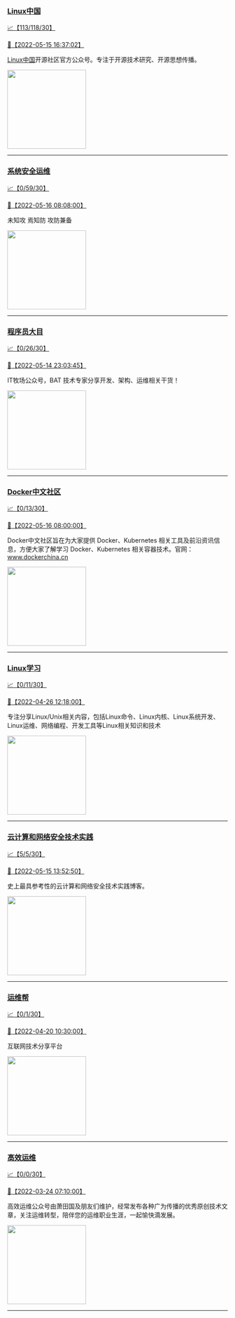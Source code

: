 
### [Linux中国](http://wechat.doonsec.com/admin/wechat_echarts/?biz=MjM5NjQ4MjYwMQ==)

[:chart_with_upwards_trend:【113/118/30】](http://wechat.doonsec.com/wechat_echarts/?biz=MjM5NjQ4MjYwMQ==)

[:camera_flash:【2022-05-15 16:37:02】](https://mp.weixin.qq.com/s?__biz=MjM5NjQ4MjYwMQ==&mid=2664653687&idx=1&sn=e5904d088fb039c7630c89089d91f8ff&chksm=bdcf58318ab8d12753830c41e39d02f8d321c6c76602320dfbd10e15bdca927f2f8cb3d0a2fd&scene=27&key=12703ed085009c6f0abd78a7fdec8e3c54f73e89350a5240027e966adfa90f20400fc0d0f7660bf0be72e2afc2703b9dec9b78f2548af2d3c4299bebc21c75133b3b712b6ce906943a6e913bef924bc3a156e1a6ce184e8ba6044d6052d340fa0b8059b97ecc4bc6b7df0cca1695406de4a0451d843d92169c09e5e7fb7bbb4d&ascene=0&uin=MTM1NzU2MDQ1OQ%3D%3D&devicetype=Windows+Server+2016+x64&version=6305002e&lang=zh_CN&exportkey=Ax%2FnyscvKrkkEzOpoJRha9o%3D&acctmode=0&pass_ticket=nngna6pKr425vMIInbWMvf0wBFYMV%2FbteB6xEoQpDRS8Z04EfbkorKdLvQZjO4eq&wx_header=0&fontgear=2)

[Linux中国](https://linux.cn/)开源社区官方公众号。专注于开源技术研究、开源思想传播。

<img align="top" width="180" src="http://open.weixin.qq.com/qr/code?username=gh_52ef55f8adfd" alt="" />

---


### [系统安全运维](http://wechat.doonsec.com/admin/wechat_echarts/?biz=Mzk0NjE0NDc5OQ==)

[:chart_with_upwards_trend:【0/59/30】](http://wechat.doonsec.com/wechat_echarts/?biz=Mzk0NjE0NDc5OQ==)

[:camera_flash:【2022-05-16 08:08:00】](https://mp.weixin.qq.com/s?__biz=Mzk0NjE0NDc5OQ==&mid=2247500877&idx=1&sn=54f84642f50f2376c0ac539598d6aeec&chksm=c308173df47f9e2bffd2f428241ced2c4e765764ae3f362c90724d8c83d579be140baef4a0d2&scene=126&sessionid=1652662019&key=a21e8dc39c4f19e9469ac5b9c1676895272b760a049bfb2054179ce3e217b541ba93128af8682ea909c51fd0d70222c0468eb2cdfe1419079b5149422c122bf9b9de72cf0c2f250324e93187d15a287ace32823de1ebde4ff3db39edede282f7b884c3be7b6375cfb2b589d5c7c9cb2a7b240c92308764457e803dfc57a7dc00&ascene=1&uin=NTY2NTA4NjQ%3D&devicetype=Windows+Server+2016+x64&version=6305002e&lang=zh_CN&session_us=gh_2c298b630170&exportkey=A9P9SaVlrxn9mPBwVwAXt%2BA%3D&acctmode=0&pass_ticket=q6q%2Bmc6ivpszLlqTfAZLXzOs7zft%2F67CwXhL8r4eAPGNjSqw0ZTdOCIQ72CMXJ2f&wx_header=0&fontgear=2)

未知攻 焉知防 攻防兼备

<img align="top" width="180" src="http://open.weixin.qq.com/qr/code?username=gh_2c298b630170" alt="" />

---


### [程序员大目](http://wechat.doonsec.com/admin/wechat_echarts/?biz=MzI4ODQ3NjE2OA==)

[:chart_with_upwards_trend:【0/26/30】](http://wechat.doonsec.com/wechat_echarts/?biz=MzI4ODQ3NjE2OA==)

[:camera_flash:【2022-05-14 23:03:45】](https://mp.weixin.qq.com/s?__biz=MzI4ODQ3NjE2OA==&mid=2247499201&idx=1&sn=1421d60fb47c37b674d119f66449926d&chksm=ec3f60a6db48e9b09876be2a34109b9d6adbf3b74dfc80f16af1c7068fe21d24de4fc2003218&scene=27&key=b14356bc5abac542d5cd7593ba141082274c45e0627e6c5bfa84d2a910ccc95c178552fb43384e74c742c511e0cf97f9e44f032a042087b43cbfce52fad0a364a388fb57e3c0916d8f4fdf651ee47e31ca4ac93a954134d2d39bc60f9bcb5eb454c263f2df6e38ff0360197b24ee4903c3fc7a39a80e78a465f21d13c2982fbb&ascene=0&uin=MTM1NzU2MDQ1OQ%3D%3D&devicetype=Windows+Server+2016+x64&version=6305002e&lang=zh_CN&exportkey=A0AMlziTLvD4k4gdM07QU5c%3D&acctmode=0&pass_ticket=nngna6pKr425vMIInbWMvf0wBFYMV%2FbteB6xEoQpDRS8Z04EfbkorKdLvQZjO4eq&wx_header=0&fontgear=2)

IT牧场公众号，BAT 技术专家分享开发、架构、运维相关干货！

<img align="top" width="180" src="http://open.weixin.qq.com/qr/code?username=gh_e6849e368b5f" alt="" />

---


### [Docker中文社区](http://wechat.doonsec.com/admin/wechat_echarts/?biz=MzI1NzI5NDM4Mw==)

[:chart_with_upwards_trend:【0/13/30】](http://wechat.doonsec.com/wechat_echarts/?biz=MzI1NzI5NDM4Mw==)

[:camera_flash:【2022-05-16 08:00:00】](https://mp.weixin.qq.com/s?__biz=MzI1NzI5NDM4Mw==&mid=2247491049&idx=1&sn=e0b4921650b58d4b831b94198de74327&chksm=ea18f4a9dd6f7dbf32a0af45c8812cd644d9537c5b04e5f38d4ce96cd77cf72856380dc74f76&scene=126&sessionid=1652660004&key=7587a6a30786f155d7d88704e98355a447194b38d739b468a4ebd4b65cbba475c23d39ee2ad00b0b3d0c58de014d040a4157b05a82263817a4e9b32d60f77d8d8ce09804ceae999b7b1dfc7fa5a18aeafa1805f3126980275a0489c6d9b2e67ef953e999ab9ec24feb278001c377d074c5702fc63e74ee51341eb3de9b35cf8c&ascene=1&uin=MTM1NzU2MDQ1OQ%3D%3D&devicetype=Windows+Server+2016+x64&version=6305002e&lang=zh_CN&session_us=gh_8620cb9f61a5&exportkey=A32c%2Fpo%2FXyJrsbZV7MjjDxQ%3D&acctmode=0&pass_ticket=nngna6pKr425vMIInbWMvf0wBFYMV%2FbteB6xEoQpDRS8Z04EfbkorKdLvQZjO4eq&wx_header=0&fontgear=2)

Docker中文社区旨在为大家提供 Docker、Kubernetes 相关工具及前沿资讯信息，方便大家了解学习 Docker、Kubernetes 相关容器技术。官网：www.dockerchina.cn

<img align="top" width="180" src="http://open.weixin.qq.com/qr/code?username=gh_8620cb9f61a5" alt="" />

---


### [Linux学习](http://wechat.doonsec.com/admin/wechat_echarts/?biz=MzI4MDEwNzAzNg==)

[:chart_with_upwards_trend:【0/11/30】](http://wechat.doonsec.com/wechat_echarts/?biz=MzI4MDEwNzAzNg==)

[:camera_flash:【2022-04-26 12:18:00】](https://mp.weixin.qq.com/s?__biz=MzI4MDEwNzAzNg==&mid=2649456825&idx=1&sn=33d6c566ad1cd306d0616d076a326677&chksm=f3a2a1cac4d528dcbb39e8ebe425eac2b64013a7dc1def3470e3a87b5cd0c8777f54fd96d02e&scene=27&key=7587a6a30786f15509afeebccb4eb5f65cd084708cc4ee6b411403d5ad24811377c7209c327015dc1795128f5bd77d54f1b1d0e152e1bd23b0366c40b7e821ea19d1f46edf6642f5161716839158517ac06e20b5df6801aae4209f9cafca5e052e9ed2c71d65c9deb38eb3fcc5ba82980eada007cad113479674023d04365cf7&ascene=0&uin=MTM1NzU2MDQ1OQ%3D%3D&devicetype=Windows+Server+2016+x64&version=6305002e&lang=zh_CN&exportkey=A0qGwVIJVt%2BsqIMjMy1Olng%3D&acctmode=0&pass_ticket=D9t3mf7oXHjY8qg%2BQEQO0Bv9BJhhbGYOWhqaTktb7pKzLOvzchOf0VBdymQWrgnw&wx_header=0&fontgear=2)

专注分享Linux/Unix相关内容，包括Linux命令、Linux内核、Linux系统开发、Linux运维、网络编程、开发工具等Linux相关知识和技术

<img align="top" width="180" src="http://open.weixin.qq.com/qr/code?username=gh_cb990d3ccd5f" alt="" />

---


### [云计算和网络安全技术实践](http://wechat.doonsec.com/admin/wechat_echarts/?biz=MzA3MjM5MDc2Nw==)

[:chart_with_upwards_trend:【5/5/30】](http://wechat.doonsec.com/wechat_echarts/?biz=MzA3MjM5MDc2Nw==)

[:camera_flash:【2022-05-15 13:52:50】](https://mp.weixin.qq.com/s?__biz=MzA3MjM5MDc2Nw==&mid=2650746840&idx=1&sn=90b226e5c4a7a8a0427cd408b8954a87&chksm=87148ed8b06307ce6e6d39cc1ed38862920cfc67d827e659d5e0e79167471073dc413a44b3bd&scene=126&sessionid=1652595933&key=ab06ae04649bd344c30c3e1ff0f25b83e57eec1196e8f656d5ca5d65d4ea1b1f1a561fafd047226e03940f8d348c008023d11a39076385a003952633fa8b83f994e8bbe3f9ab7e37d2dd1197356b77a6bc1944a1eab88e12d41a89093589d16b5256600b12145874a75f29f0de7c06afa33a48d1c7bc61bcefbbb83515376e02&ascene=1&uin=NTY2NTA4NjQ%3D&devicetype=Windows+Server+2016+x64&version=6305002e&lang=zh_CN&session_us=gh_34d6b0cb5633&exportkey=A7QQUrz0Bz6RzwGu7%2FkOsfY%3D&acctmode=0&pass_ticket=q6q%2Bmc6ivpszLlqTfAZLXzOs7zft%2F67CwXhL8r4eAPGNjSqw0ZTdOCIQ72CMXJ2f&wx_header=0&fontgear=2)

史上最具参考性的云计算和网络安全技术实践博客。

<img align="top" width="180" src="http://open.weixin.qq.com/qr/code?username=gh_34d6b0cb5633" alt="" />

---


### [运维帮](http://wechat.doonsec.com/admin/wechat_echarts/?biz=MzA3MzYwNjQ3NA==)

[:chart_with_upwards_trend:【0/1/30】](http://wechat.doonsec.com/wechat_echarts/?biz=MzA3MzYwNjQ3NA==)

[:camera_flash:【2022-04-20 10:30:00】](https://mp.weixin.qq.com/s?__biz=MzA3MzYwNjQ3NA==&mid=2651300989&idx=1&sn=faa084d99f80b4a8cee622e54709b81d&chksm=84ff7058b388f94e94174fef73f1ed658e210b1429d83c95f50e949b9ed1d10f0a919cbd12ed&scene=27&key=7452712d583e9f062a36b209514c8db344ab9eb1f2b74d975ee66103156b9b97d4e9635c713e77b0e9e40d39be41546d8b0c0156de5e43926031d4e0bce18f143eb4582332741330dee255dcb35eb60ba2acf11d1748dd3b1463587bcce30c57874e3988cdf40f2c61bdba315d8ac3c083f0e9cb3d9eddb1672320014426bffc&ascene=0&uin=NTY2NTA4NjQ%3D&devicetype=Windows+Server+2016+x64&version=6305002e&lang=zh_CN&exportkey=Ax0%2BtgKF4O%2FVgivsuJ96fEM%3D&acctmode=0&pass_ticket=IHaUH4ZOIfSwtVivBDtEbHTTE8SSIK%2FRhi9YYt9EvONNv5xF7bAeJSDMGeLjurIo&wx_header=0&fontgear=2)

互联网技术分享平台

<img align="top" width="180" src="http://open.weixin.qq.com/qr/code?username=gh_445a39329cd8" alt="" />

---


### [高效运维](http://wechat.doonsec.com/admin/wechat_echarts/?biz=MzA4Nzg5Nzc5OA==)

[:chart_with_upwards_trend:【0/0/30】](http://wechat.doonsec.com/wechat_echarts/?biz=MzA4Nzg5Nzc5OA==)

[:camera_flash:【2022-03-24 07:10:00】](https://mp.weixin.qq.com/s?__biz=MzA4Nzg5Nzc5OA==&mid=2651710761&idx=1&sn=69a95380544a67d4cba59919996e5802&chksm=8bcb2680bcbcaf96ad7cbda1ca595221da032191abeee0c48af7cf9225bb376192de35f08dec&scene=126&sessionid=1648082338&key=b2b48fc0ff7af55f3470df22ef692fb345f0fedea88cf702a173ac4b8dece2ab5dba6dc35940a88bcf75ee6e692a071ad4616d45f7c300d798c37c8a6713c767a72b7d669a4f598cefeebcbf9410a1f2b8ee6de8d56837fc76f37c9f0a7049d3351db65c4316e0c0054007d18ee376e6d8a93029e64ce0cab5217b2b07673fe9&ascene=1&uin=MjM2NjMzNTUwNA%3D%3D&devicetype=Windows+Server+2016+x64&version=6305002e&lang=zh_CN&exportkey=ATNHhJ9BEPU)

高效运维公众号由萧田国及朋友们维护，经常发布各种广为传播的优秀原创技术文章，关注运维转型，陪伴您的运维职业生涯，一起愉快滴发展。

<img align="top" width="180" src="http://open.weixin.qq.com/qr/code?username=gh_0fdeda7cb50a" alt="" />

---

